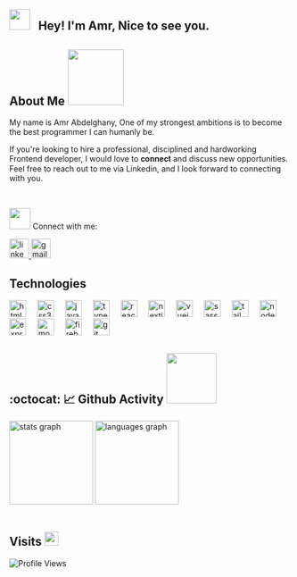 <h2><img src="https://github.com/Amr097/Amr097/assets/127849429/89b7f6bd-e35d-49cc-aa9a-bf6b4db84739" width="37"> &nbsp; Hey! I'm Amr, Nice to see you. </h2>

## About Me <img src="https://github.com/Amr097/Amr097/assets/127849429/82d60f82-c48a-4969-a316-1b18dd79bcc7" width="100" align="">

My name is Amr Abdelghany, One of my strongest ambitions is to become the best programmer I can humanly be. </br>

If you're looking to hire a professional, disciplined and hardworking Frontend developer, I would love to 𝐜𝐨𝐧𝐧𝐞𝐜𝐭 and discuss new opportunities. Feel free to reach out to me via Linkedin, and I look forward to connecting with you.

  </br>

<img src="https://github.com/Amr097/Amr097/assets/127849429/9fb06534-d053-449b-ad39-1f9ef2c97aed" width="38"> Connect with me:

 <a target="_blank" href="https://www.linkedin.com/in/amrabdelghany/"> 
  <img src="https://img.shields.io/static/v1?message=LinkedIn&logo=linkedin&label=&color=0077B5&logoColor=white&labelColor=&style=for-the-badge" height="35" alt="linkedin logo"  /> </a>
   <a target="_blank" href="https://mail.google.com/mail/?view=cm&fs=1&to=amr.abdelghany097@gmail.com"> 
  <img src="https://img.shields.io/static/v1?message=Gmail&logo=gmail&label=&color=D14836&logoColor=white&labelColor=&style=for-the-badge" height="35" alt="gmail logo"  /> </a>

  </br>
  
## Technologies
  
<p>

<div align="left">
  <img src="https://skillicons.dev/icons?i=html" height="30" alt="html5 logo"  />
  <img width="12" />
  <img src="https://skillicons.dev/icons?i=css" height="30" alt="css3 logo"  />
  <img width="12" />
  <img src="https://skillicons.dev/icons?i=js" height="30" alt="javascript logo"  />
  <img width="12" />
  <img src="https://skillicons.dev/icons?i=ts" height="30" alt="typescript logo"  />
  <img width="12" />
  <img src="https://skillicons.dev/icons?i=react" height="30" alt="react logo"  />
  <img width="12" />
  <img src="https://skillicons.dev/icons?i=nextjs" height="30" alt="nextjs logo"  />
  <img width="12" />
  <img src="https://skillicons.dev/icons?i=vue" height="30" alt="vuejs logo"  />
  <img width="12" />
  <img src="https://skillicons.dev/icons?i=sass" height="30" alt="sass logo"  />
  <img width="12" />
  <img src="https://skillicons.dev/icons?i=tailwind" height="30" alt="tailwindcss logo"  />
  <img width="12" />
  <img src="https://skillicons.dev/icons?i=nodejs" height="30" alt="nodejs logo"  />
  <img width="12" />
  <img src="https://skillicons.dev/icons?i=express" height="30" alt="express logo"  />
  <img width="12" />
  <img src="https://skillicons.dev/icons?i=mongodb" height="30" alt="mongodb logo"  />
  <img width="12" />
  <img src="https://skillicons.dev/icons?i=firebase" height="30" alt="firebase logo"  />
  <img width="12" />
  <img src="https://skillicons.dev/icons?i=git" height="30" alt="git logo"  />
</div>
   </p>

## :octocat: 📈 Github Activity <img src="https://github.com/Amr097/Amr097/assets/127849429/12f223c9-fe66-4e73-928c-3dbbc6c672ae" width="90px">

<div align="left">
  <a href="https://github.com/anuraghazra/github-readme-stats"><img src="https://github-readme-stats.vercel.app/api?username=Amr097&hide_title=false&hide_rank=false&show_icons=true&include_all_commits=true&count_private=true&disable_animations=false&theme=graywhite&locale=en&hide_border=false" height="150" alt="stats graph"  /></a>
 <a href="https://github.com/anuraghazra/github-readme-stats"> <img src="https://github-readme-stats.vercel.app/api/top-langs?username=Amr097&locale=en&hide_title=false&layout=compact&card_width=320&langs_count=5&theme=graywhite&hide_border=false" height="150" alt="languages graph"  /></a>
</div>

  </br>

## Visits <img src="https://github.com/Amr097/Amr097/assets/127849429/81f80b6a-ea15-4792-8b09-015e1281abc4" width="25px">

![Profile Views](https://komarev.com/ghpvc/?username=Amr097&color=blue)


